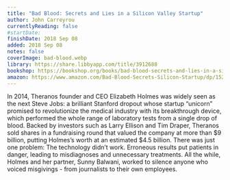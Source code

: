 ```yaml
---
title: "Bad Blood: Secrets and Lies in a Silicon Valley Startup"
author: John Carreyrou
currentlyReading: false
#startDate:
finishDate: 2018 Sep 08
added: 2018 Sep 08
notes: false
coverImage: bad-blood.webp
library: https://share.libbyapp.com/title/3912688
bookshop: https://bookshop.org/books/bad-blood-secrets-and-lies-in-a-silicon-valley-startup/9781524731656
amazon: https://www.amazon.com/Bad-Blood-Secrets-Silicon-Startup/dp/152473165X
---
```


In 2014, Theranos founder and CEO Elizabeth Holmes was widely seen as the next Steve Jobs: a brilliant Stanford dropout whose startup “unicorn” promised to revolutionize the medical industry with its breakthrough device, which performed the whole range of laboratory tests from a single drop of blood. Backed by investors such as Larry Ellison and Tim Draper, Theranos sold shares in a fundraising round that valued the company at more than $9 billion, putting Holmes’s worth at an estimated $4.5 billion. There was just one problem: The technology didn’t work. Erroneous results put patients in danger, leading to misdiagnoses and unnecessary treatments. All the while, Holmes and her partner, Sunny Balwani, worked to silence anyone who voiced misgivings - from journalists to their own employees.  
